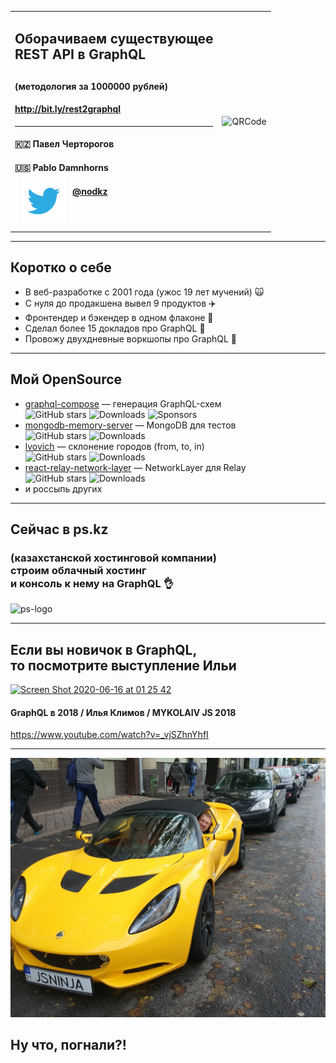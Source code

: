 <table>
  <tr>
    <td style="vertical-align: middle">
        <div style="vertical-align: text-top;">
        <h2>
          <span>Оборачиваем существующее</span>
          <br/>
          <span class="green">REST&nbsp;API в GraphQL</span>
        <h2>
        <h4>
          <span class="orange">(методология за 1000000 рублей)</span>
        </h4>
        <h4><a href="http://bit.ly/rest2graphql" target="_blank">http://bit.ly/rest2graphql</a></h4>
        <hr/>
        <h4>🇰🇿 Павел Черторогов</h4>
        <h4>🇺🇸 Pablo Damnhorns</h4>
        <h4><img src="../assets/logo/twitter.png" style="height: 70px;border: none;background: none;box-shadow: none;float: left;margin: 0 11px;position: relative;top: -11px;" /> <a href="https://twitter.com/nodkz" target="_blank">@nodkz</a></h4>
      </div>
    </td>
    <td>
      <!-- QRCode generator: http://goqr.me/#t=url -->
      <img src="slides/00-start/qrcode.png" alt="QRCode" class="plain" style="max-width: 450px" />
    </td>
  </tr>
</table>

---

## Коротко о себе

- В веб-разработке с 2001 года (ужос 19 лет мучений) 🙀
- С нуля до продакшена вывел 9 продуктов ✈️ <!-- .element: class="fragment" -->
- Фронтендер и бэкендер в одном флаконе 💑 <!-- .element: class="fragment" -->
- Сделал более 15 докладов про GraphQL 💃 <!-- .element: class="fragment" -->
- Провожу двухдневные воркшопы про GraphQL 💪 <!-- .element: class="fragment" -->

-----

## Мой OpenSource

- [graphql-compose](https://github.com/graphql-compose/graphql-compose) — генерация GraphQL-схем <br/> ![GitHub stars](https://img.shields.io/github/stars/graphql-compose/graphql-compose.svg?color=lightgrey) <!-- .element: class="plain" style="padding-left: 150px; height: 40px; vertical-align: middle;" --> ![Downloads](https://img.shields.io/npm/dw/graphql-compose.svg?color=lightgrey) <!-- .element: class="plain" style="height: 40px; vertical-align: middle;" --> ![Sponsors](https://img.shields.io/opencollective/all/graphql-compose?color=lightgrey) <!-- .element: class="plain" style="height: 40px; vertical-align: middle;" -->
- [mongodb-memory-server](https://github.com/nodkz/mongodb-memory-server) — MongoDB для тестов <br/> ![GitHub stars](https://img.shields.io/github/stars/nodkz/mongodb-memory-server.svg?color=lightgrey) <!-- .element: class="plain" style="padding-left: 150px; height: 40px; vertical-align: middle;"  --> ![Downloads](https://img.shields.io/npm/dw/mongodb-memory-server.svg?color=lightgrey) <!-- .element: class="plain" style="height: 40px; vertical-align: middle;" -->
- [lvovich](https://github.com/nodkz/lvovich) — склонение городов (from, to, in)<br/> ![GitHub stars](https://img.shields.io/github/stars/nodkz/lvovich.svg?color=lightgrey) <!-- .element: class="plain" style="padding-left: 150px; height: 40px; vertical-align: middle;" --> ![Downloads](https://img.shields.io/npm/dw/lvovich.svg?color=lightgrey) <!-- .element: class="plain" style="height: 40px; vertical-align: middle;" -->
- [react-relay-network-layer](https://github.com/relay-tools/react-relay-network-layer) — NetworkLayer для Relay <br/> ![GitHub stars](https://img.shields.io/github/stars/relay-tools/react-relay-network-layer.svg?color=lightgrey) <!-- .element: class="plain" style="padding-left: 150px; height: 40px; vertical-align: middle;"  --> ![Downloads](https://img.shields.io/npm/dw/react-relay-network-layer.svg?color=lightgrey) <!-- .element: class="plain" style="height: 40px; vertical-align: middle;" -->
- и россыпь других

-----

## Сейчас в ps.kz <!-- .element: class="orange" -->

### (казахстанской хостинговой компании)<br/>строим облачный хостинг <br/>и консоль к нему на GraphQL 👌

![ps-logo](https://user-images.githubusercontent.com/1946920/57164502-21634300-6e16-11e9-8c45-6d10fe9dea4e.jpg) <!-- .element: style="max-width: 1000px;" class="plain"  -->

-----

## Если вы новичок в GraphQL, <br/>то посмотрите выступление Ильи

<a href="https://www.youtube.com/watch?v=_vjSZhnYhfI" target="_blank"><img width="600" alt="Screen Shot 2020-06-16 at 01 25 42" src="https://user-images.githubusercontent.com/1946920/85264390-7175ec80-b492-11ea-8638-f50a943ed47e.png" class="plain"></a>

#### GraphQL в 2018 / Илья Климов / MYKOLAIV JS 2018

<https://www.youtube.com/watch?v=_vjSZhnYhfI>

-----

![lotus](./lotus.jpg) <!-- .element: style="max-width: 800px;" class="plain"  -->

## Ну что, погнали?! <!-- .element: class="fragment" -->
